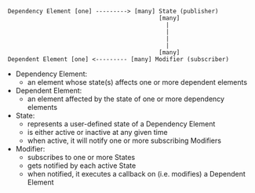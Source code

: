      Dependency Element [one] ---------> [many] State (publisher)
                                                [many]
                                                  |
                                                  |
                                                  |
                                                  |
                                                [many]
     Dependent Element [one] <--------- [many] Modifier (subscriber)
     
- Dependency Element: 
    - an element whose state(s) affects one or more dependent elements
- Dependent Element: 
    - an element affected by the state of one or more dependency elements
- State: 
    - represents a user-defined state of a Dependency Element 
    - is either active or inactive at any given time
    - when active, it will notify one or more subscribing Modifiers
- Modifier: 
    - subscribes to one or more States
    - gets notified by each active State
    - when notified, it executes a callback on (i.e. modifies) a Dependent Element
